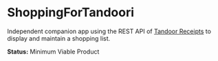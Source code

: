 # ShoppingForTandoori

Independent companion app using the REST API
of [Tandoor Receipts](https://github.com/TandoorRecipes/recipes) to display and maintain a shopping list.

**Status:** Minimum Viable Product
